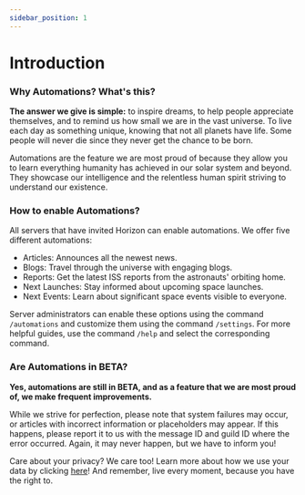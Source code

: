 ```yaml
---
sidebar_position: 1
---
```


# Introduction

### Why Automations? What's this?
**The answer we give is simple:** to inspire dreams, to help people appreciate themselves, and to remind us how small we are in the vast universe. To live each day as something unique, knowing that not all planets have life. Some people will never die since they never get the chance to be born.

Automations are the feature we are most proud of because they allow you to learn everything humanity has achieved in our solar system and beyond. They showcase our intelligence and the relentless human spirit striving to understand our existence.

### How to enable Automations?
All servers that have invited Horizon can enable automations. We offer five different automations:

- Articles: Announces all the newest news.
- Blogs: Travel through the universe with engaging blogs.
- Reports: Get the latest ISS reports from the astronauts' orbiting home.
- Next Launches: Stay informed about upcoming space launches.
- Next Events: Learn about significant space events visible to everyone.

Server administrators can enable these options using the command `/automations` and customize them using the command `/settings`. For more helpful guides, use the command `/help` and select the corresponding command.

### Are Automations in BETA?
**Yes, automations are still in BETA, and as a feature that we are most proud of, we make frequent improvements.**

While we strive for perfection, please note that system failures may occur, or articles with incorrect information or placeholders may appear. If this happens, please report it to us with the message ID and guild ID where the error occurred. Again, it may never happen, but we have to inform you!

Care about your privacy? We care too! Learn more about how we use your data by clicking [here](https://docs.teamatlas.dev/terms/privacy-policy)! 
And remember, live every moment, because you have the right to.